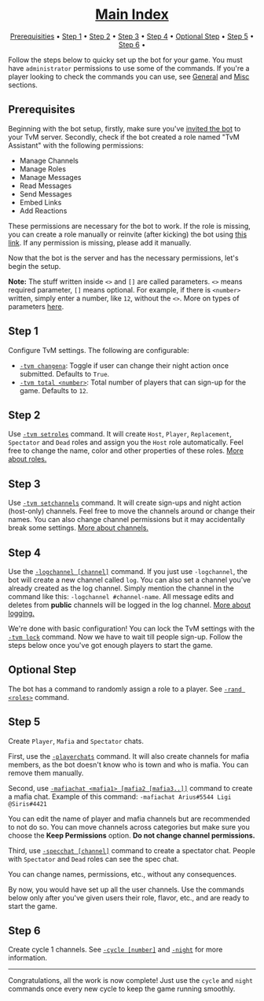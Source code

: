 <h1 align="center"><a href="">Main Index</a></h1>

<p align="center">
  <a href="#prerequisities">Prerequisities</a>
  •
  <a href="#step-1">Step 1</a>
  •
  <a href="#step-2">Step 2</a>
  •
  <a href="#step-3">Step 3</a>
  •
  <a href="#step-4">Step 4</a>
  •
  <a href="#optional-step">Optional Step</a>
  •
  <a href="#step-5">Step 5</a>
  •
  <a href="#step-6">Step 6</a>
  •
</p>

Follow the steps below to quicky set up the bot for your game. You must have `administrator` permissions to use some of the commands. If you're a player looking to check the commands you can use, see [General](commands-reference#general) and [Misc](commands-reference#misc) sections.

## Prerequisites

Beginning with the bot setup, firstly, make sure you've [invited the bot](https://discordapp.com/api/oauth2/authorize?client_id=680383600725590020&permissions=268494928&scope=bot) to your TvM server. Secondly, check if the bot created a role named "TvM Assistant" with the following permissions:

- Manage Channels
- Manage Roles
- Manage Messages
- Read Messages
- Send Messages
- Embed Links
- Add Reactions

These permissions are necessary for the bot to work. If the role is missing, you can create a role manually or reinvite (after kicking) the bot using [this link](https://discordapp.com/api/oauth2/authorize?client_id=680383600725590020&permissions=268494928&scope=bot). If any permission is missing, please add it manually.

Now that the bot is the server and has the necessary permissions, let's begin the setup.

**Note:** The stuff written inside `<>` and `[]` are called parameters. `<>` means required parameter, `[]` means optional. For example, if there is `<number>` written, simply enter a number, like `12`, without the `<>`. More on types of parameters [here](parameters).

## Step 1

Configure TvM settings. The following are configurable:

- [`-tvm changena`](commands-reference#-tvm-changena): Toggle if user can change their night action once submitted. Defaults to `True`.
- [`-tvm total <number>`](commands-reference#-tvm-total-number): Total number of players that can sign-up for the game. Defaults to `12`.

## Step 2

Use [`-tvm setroles`](commands-reference#-tvm-setroles) command. It will create `Host`, `Player`, `Replacement`, `Spectator` and `Dead` roles and assign you the `Host` role automatically. Feel free to change the name, color and other properties of these roles. [More about roles.](commands-reference#roles)

## Step 3

Use [`-tvm setchannels`](commands-reference#tvm-setchannels) command. It will create sign-ups and night action (host-only) channels. Feel free to move the channels around or change their names. You can also change channel permissions but it may accidentally break some settings. [More about channels.](commands-reference#channels)

## Step 4

Use the [`-logchannel [channel]`](commands-reference#-logchannel-channel) command. If you just use `-logchannel`, the bot will create a new channel called `log`. You can also set a channel you've already created as the log channel. Simply mention the channel in the command like this: `-logchannel #channel-name`. All message edits and deletes from **public** channels will be logged in the log channel. [More about logging.](commands-reference#logging)

We're done with basic configuration! You can lock the TvM settings with the [`-tvm lock`](commands-reference#-tvm-lock) command. Now we have to wait till people sign-up. Follow the steps below once you've got enough players to start the game.

## Optional Step

The bot has a command to randomly assign a role to a player. See [`-rand <roles>`](commands-reference#-rand-roles) command.

## Step 5

Create `Player`, `Mafia` and `Spectator` chats.

First, use the [`-playerchats`](commands-reference#-playerchats-category_name) command. It will also create channels for mafia members, as the bot doesn't know who is town and who is mafia. You can remove them manually.

Second, use [`-mafiachat <mafia1> [mafia2 [mafia3..]]`](commands-reference#mafiachat-mafia1-mafia2-mafia3) command to create a mafia chat. Example of this command: `-mafiachat Arius#5544 Ligi @Siris#4421`

You can edit the name of player and mafia channels but are recommended to not do so. You can move channels across categories but make sure you choose the **Keep Permissions** option. **Do not change channel permissions.**

Third, use [`-specchat [channel]`](commands-reference#-specchat-channel) command to create a spectator chat. People with `Spectator` and `Dead` roles can see the spec chat.

You can change names, permissions, etc., without any consequences.

By now, you would have set up all the user channels. Use the commands below only after you've given users their role, flavor, etc., and are ready to start the game.

## Step 6

Create cycle 1 channels. See [`-cycle [number]`](commands-reference#-cycle-number) and [`-night`](commands-reference#-night) for more information.

---

Congratulations, all the work is now complete! Just use the `cycle` and `night` commands once every new cycle to keep the game running smoothly.
